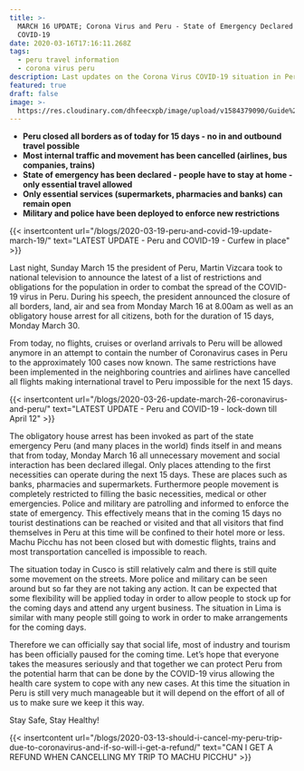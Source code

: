 ```yaml
---
title: >-
  MARCH 16 UPDATE; Corona Virus and Peru - State of Emergency Declared -
  COVID-19
date: 2020-03-16T17:16:11.268Z
tags:
  - peru travel information
  - corona virus peru
description: Last updates on the Corona Virus COVID-19 situation in Peru
featured: true
draft: false
image: >-
  https://res.cloudinary.com/dhfeecxpb/image/upload/v1584379090/Guide%20To%20Machu%20Picchu%20Featured%20articles/Vizcara_corona_virus_cu0rgr.jpg
---
```

* **Peru closed all borders as of today for 15 days - no in and outbound travel possible**
* **Most internal traffic and movement has been cancelled (airlines, bus companies, trains)**
* **State of emergency has been declared - people have to stay at home - only essential travel allowed**
* **Only essential services (supermarkets, pharmacies and banks) can remain open**
* **Military and police have been deployed to enforce new restrictions**

{{< insertcontent url="/blogs/2020-03-19-peru-and-covid-19-update-march-19/" text="LATEST UPDATE - Peru and COVID-19 - Curfew in place" >}}

Last night, Sunday March 15 the president of Peru, Martin Vizcara took to national television to announce the latest of a list of restrictions and obligations for the population in order to combat the spread of the COVID-19 virus in Peru. During his speech, the president announced the closure of all borders, land, air and sea from Monday March 16 at 8.00am as well as an obligatory house arrest for all citizens, both for the duration of 15 days, Monday March 30.

From today, no flights, cruises or overland arrivals to Peru will be allowed anymore in an attempt to contain the number of Coronavirus cases in Peru to the approximately 100 cases now known. The same restrictions have been implemented in the neighboring countries and airlines have cancelled all flights making international travel to Peru impossible for the next 15 days.

{{< insertcontent url="/blogs/2020-03-26-update-march-26-coronavirus-and-peru/" text="LATEST UPDATE - Peru and COVID-19 - lock-down till April 12" >}}

The obligatory house arrest has been invoked as part of the state emergency Peru (and many places in the world) finds itself in and means that from today, Monday March 16 all unnecessary movement and social interaction has been declared illegal. Only places attending to the first necessities can operate during the next 15 days. These are places such as banks, pharmacies and supermarkets. Furthermore people movement is completely restricted to filling the basic necessities, medical or other emergencies. Police and military are patrolling and informed to enforce the state of emergency. This effectively means that in the coming 15 days no tourist destinations can be reached or visited and that all visitors that find themselves in Peru at this time will be confined to their hotel more or less. Machu Picchu has not been closed but with domestic flights, trains and most transportation cancelled is impossible to reach.

The situation today in Cusco is still relatively calm and there is still quite some movement on the streets. More police and military can be seen around but so far they are not taking any action. It can be expected that some flexibility will be applied today in order to allow people to stock up for the coming days and attend any urgent business. The situation in Lima is similar with many people still going to work in order to make arrangements for the coming days.

Therefore we can officially say that social life, most of industry and tourism has been officially paused for the coming time. Let’s hope that everyone takes the measures seriously and that together we can protect Peru from the potential harm that can be done by the COVID-19 virus allowing the health care system to cope with any new cases. At this time the situation in Peru is still very much manageable but it will depend on the effort of all of us to make sure we keep it this way.

Stay Safe, Stay Healthy!

{{< insertcontent url="/blogs/2020-03-13-should-i-cancel-my-peru-trip-due-to-coronavirus-and-if-so-will-i-get-a-refund/" text="CAN I GET A REFUND WHEN CANCELLING MY TRIP TO MACHU PICCHU" >}}